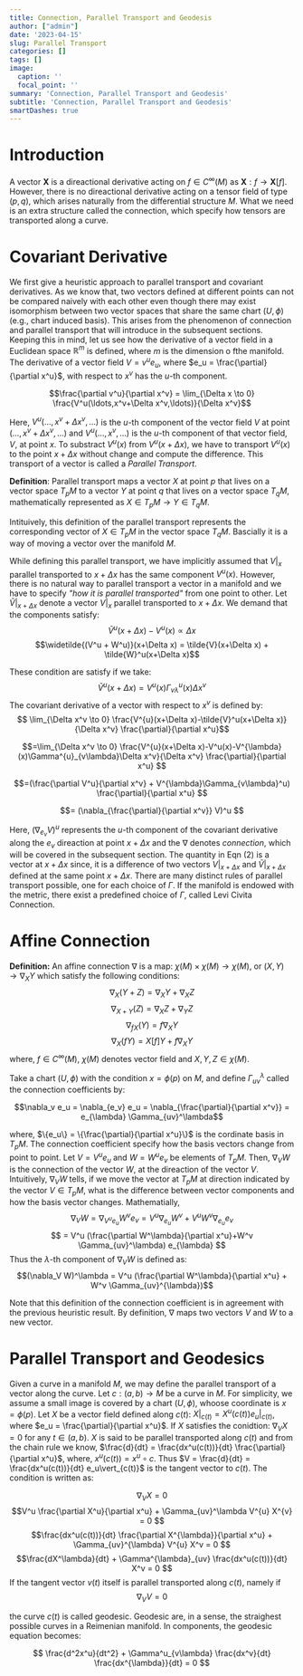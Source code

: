 ```yaml
---
title: Connection, Parallel Transport and Geodesis
author: ["admin"]
date: '2023-04-15'
slug: Parallel Transport
categories: []
tags: []
image:
  caption: ''
  focal_point: ''
summary: 'Connection, Parallel Transport and Geodesis'
subtitle: 'Connection, Parallel Transport and Geodesis'
smartDashes: true
---
```

# Introduction
A vector $\mathbf{X}$ is a direactional derivative acting on $f \in C^{\infty}(M)$ as $\mathbf{X}: f \to \mathbf{X}[f]$. However, there is no direactional derivative acting on a tensor field of type $(p,q)$, which arises naturally from the differential structure $M$. What we need is an extra structure called the connection, which specify how tensors are transported along a curve.

# Covariant Derivative
We first give a heuristic approach to parallel transport and covariant derivatives. As we know that, two vectors defined at different points can not be compared naively with each other even though there may exist isomorphism between two vector spaces that share the same chart $(U,\phi)$ (e.g., chart induced basis). This arises from the phenomenon of connection and parallel transport that will introduce in the subsequent sections. Keeping this in mind, let us see how the derivative of a vector field in a Euclidean space $\mathbb{R}^m$ is defined, where $m$ is the dimension o fthe manifold. The derivative of a vector field $V = v^u e_u$, where $e_u = \frac{\partial}{\partial x^u}$, with respect to $x^v$ has the $u$-th component.

$$\frac{\partial v^u}{\partial x^v} = \lim_{\Delta x \to 0} \frac{V^u(\ldots,x^v+\Delta x^v,\ldots)}{\Delta x^v}$$

Here, $V^u(\ldots, x^v+\Delta x^v, \ldots)$ is the $u$-th component of the vector field $V$ at point $(\ldots, x^v+\Delta x^v, \ldots)$ and $V^u(\ldots, x^v, \ldots)$ is the $u$-th component of that vector field, $V$, at point $x$. To substract $V^u(x)$ from $V^u(x+\Delta x)$, we have to transport $V^u(x)$ to the point $x+\Delta x$ without change and compute the difference. This transport of a vector is called a *Parallel Transport*.

**Definition**: Parallel transport maps a vector $X$ at point $p$ that lives on a vector space $T_{p}M$ to a vector $Y$ at point $q$ that lives on a vector space $T_{q}M$, mathematically represented as $X \in T_{p}M \to Y \in T_{q}M$.

Intituively, this definition of the parallel transport represents the corresponding vector of $X \in T_pM$ in the vector space $T_qM$. Bascially it is a way of moving a vector over the manifold $M$. 

While defining this parallel transport, we have implicitly assumed that $V\vert_x$ parallel transported to $x+\Delta x$ has the same component $V^{u}(x)$. However, there is no natural way to parallel transport a vector in a manifold and we have to specify *"how it is parallel transported"* from one point to other. Let $\tilde{V}\vert_{x+\Delta x}$ denote a vector $V\vert_x$ parallel transported to $x+\Delta x$. We demand that the components satisfy:
$$\tilde{V}^{u}(x+\Delta x) - V^u(x) \propto \Delta x$$
$$\widetilde{(V^u + W^u)}(x+\Delta x) = \tilde{V}(x+\Delta x) + \tilde{W}^u(x+\Delta x)$$
<!-- $$\tilde{V}^{u}(x+\Delta x) - V^u(x) &\propto \Delta x $$ -->
<!-- \widetilde{(V^u + W^u)}(x+\Delta x) &= \tilde{V}(x+\Delta x) + \tilde{W}^u(x+\Delta x) \nonumber -->
These condition are satisfy if we take:
$$
\tilde{V}^u(x+\Delta x) = V^{u}(x) \Gamma_{v\lambda}^u (x) \Delta x^v
$$
The covariant derivative of a vector with respect to $x^v$ is defined by:
$$
\lim_{\Delta x^v \to 0} \frac{V^{u}(x+\Delta x)-\tilde{V}^u(x+\Delta x)}{\Delta x^v} \frac{\partial}{\partial x^u}$$

$$=\lim_{\Delta x^v \to 0} \frac{V^{u}(x+\Delta x)-V^u(x)-V^{\lambda}(x)\Gamma^{u}_{v\lambda}\Delta x^v}{\Delta x^v} \frac{\partial}{\partial x^u} $$

$$=(\frac{\partial V^u}{\partial x^v} + V^{\lambda}\Gamma_{v\lambda}^u) \frac{\partial}{\partial x^u} $$

$$= (\nabla_{\frac{\partial}{\partial x^v}} V)^u $$

Here, $(\nabla_{e_v} V)^u$ represents the $u$-th component of the covariant derivative along the $e_v$ direaction at point $x+\Delta x$ and the $\nabla$ denotes *connection*, which will be covered in the subsequent section. The quantity in Eqn $(2)$ is a vector at $x+\Delta x$ since, it is a difference of two vectors $V\vert_{x+\Delta x}$ and $\tilde{V}\vert_{x+\Delta x}$ defined at the same point $x+\Delta x$. There are many distinct rules of parallel transport possible, one for each choice of $\Gamma$. If the manifold is endowed with the metric, there exist a predefined choice of $\Gamma$, called Levi Civita Connection.

# Affine Connection
**Definition:** An affine connection $\nabla$ is a map: $\chi (M) \times \chi(M) \to \chi(M)$, or $(X,Y) \to \nabla_{X}Y$ which satisfy the following conditions:
$$\nabla_{X}(Y+Z) = \nabla_{X}Y + \nabla_{X}Z$$ 
$$\nabla_{X+Y}(Z) = \nabla_{X}Z + \nabla_{Y}Z$$
$$\nabla_{fX}(Y) = f \nabla_{X}Y $$
$$\nabla_{X}(fY) = X[f]Y + f\nabla_{X}Y $$ 
where, $f \in C^{\infty}(M)$, $\chi(M)$ denotes vector field and $X,Y,Z \in \chi(M)$.

Take a chart $(U,\phi)$ with the condition $x=\phi(p)$ on $M$, and define $\Gamma_{uv}^\lambda$ called the connection coefficients by:

$$\nabla_v e_u = \nabla_{e_v} e_u = \nabla_{\frac{\partial}{\partial x^v}} = e_{\lambda} \Gamma_{uv}^\lambda$$

where, $\{e_u\} = \{\frac{\partial}{\partial x^u}\}$ is the cordinate basis in $T_{p}M$. The connection coefficient specify how the basis vectors change from point to point. Let $V=V^ue_u$ and $W = W^ue_v$ be elements of $T_pM$. Then, $\nabla_V W$ is the connection of the vector $W$, at the direaction of the vector $V$. Intuitively, $\nabla_V W$ tells, if we move the vector at $T_pM$ at direction indicated by the vector $V \in T_pM$, what is the difference between vector components and how the basis vector changes. Mathematially, 
$$
\nabla_V W = \nabla_{V^u e_u} W^v e_v = V^u \nabla_{e_u} W^v + V^u W^v \nabla_{e_u} e_v
$$
$$
= V^u (\frac{\partial W^\lambda}{\partial x^u}+W^v \Gamma_{uv}^\lambda) e_{\lambda}
$$
Thus the $\lambda$-th component of $\nabla_V W$ is defined as:
$$(\nabla_V W)^\lambda = V^u (\frac{\partial W^\lambda}{\partial x^u} + W^v \Gamma_{uv}^{\lambda})$$

Note that this definition of the connection coefficient is in agreement with the previous heuristic result. By definition, $\nabla$ maps two vectors $V$ and $W$ to  a new vector.

# Parallel Transport and Geodesics

Given a curve in a manifold $M$, we may define the parallel transport of a vector along the curve. Let $c:(a,b) \to M$ be a curve in $M$. For simplicity, we assume a small image is covered by a chart $(U,\phi)$, whoose coordinate is $x=\phi(p)$. Let $X$ be a vector field defined along $c(t)$: $X\vert_{c(t)} = X^u(c(t)) e_u\vert_{c(t)}$, where $e_u = \frac{\partial}{\partial x^u}$. If $X$ satisfies the conidtion: $\nabla_V X = 0$ for any $t \in (a,b)$. $X$ is said to be parallel transported along $c(t)$ and from the chain rule we know, $\frac{d}{dt} = \frac{dx^u(c(t))}{dt} \frac{\partial}{\partial x^u}$, where, $x^u(c(t)) = x^u \circ c$. Thus $V = \frac{d}{dt} = \frac{dx^u(c(t))}{dt} e_u\vert_{c(t)}$ is the tangent vector to $c(t)$. The condition is written as: 

$$\nabla_V X = 0 $$
$$V^u \frac{\partial X^u}{\partial x^u} + \Gamma_{uv}^\lambda V^{u} X^{v} = 0 $$
$$\frac{dx^u(c(t))}{dt} \frac{\partial X^{\lambda}}{\partial x^u} + \Gamma_{uv}^{\lambda} V^{u} X^v = 0 $$
$$\frac{dX^\lambda}{dt} + \Gamma^{\lambda}_{uv} \frac{dx^u(c(t))}{dt} X^v = 0 $$
If the tangent vector $v(t)$ itself is parallel transported along $c(t)$, namely if
$$\nabla_V V = 0$$ 

the curve $c(t)$ is called geodesic. Geodesic are, in a sense, the straighest possible curves in a Reimenian manifold. In components, the geodesic equation becomes:

$$
\frac{d^2x^u}{dt^2} + \Gamma^u_{v\lambda} \frac{dx^v}{dt} \frac{dx^{\lambda}}{dt} = 0
$$

<!-- $$\frac{dX^{\lambda}}{dt} + \Gamma^{\lambda}_{uv} V^u X^v = 0 $$ -->